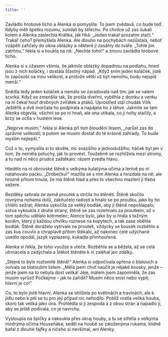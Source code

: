 ```yaml
---
title: ''
---
```


Zavládlo hrobové ticho a Alenka si pomyslila: To jsem zvědavá, co bude teď. Kdyby měli špetku rozumu, sundali by střechu. Po chvilce už zas šukali kolem a Alenka zaslechla Králíka, jak říká: „Jeden trakař prozatím stačí.“ Trakař čeho? přemýšlela Alenka. Ale dlouho na pochybách nezůstala, neboť vzápětí zafičely do okna oblázky a některé ji zasáhly do tváře. „Tohle jim zatrhnu,“ řekla si a houkla na ně: „Nechte toho!“ a znovu zavládlo hrobové ticho.

Alenka si s úžasem všimla, že jakmile oblázky dopadnou na podlahu, hned jsou z nich koláčky, i dostala šťastný nápad. „Když sním jeden koláček, jistě to zapůsobí na mou velikost, a protože větší už být nemohu, budu nejspíš menší.“

Snědla tedy jeden koláček a nemálo se zaradovala nad tím, jak se valem scvrká. Když se zmenšila tak, že prošla dveřmi, vyběhla z domku a venku na ni čekal houf drobných zvířátek a ptáků. Uprostřed stál chudák Vilík Ještěřík a dvě morčata ho podpírala a napájela ho z láhve. Jakmile se tam Alenka objevila, všichni se po ní hnali, ale ona utíkala, co jí nohy stačily, a brzy se octla v hustém lese.

„Nejprve musím,“ řekla si Alenka při tom bloudění lesem, „narůst zas do správné velikosti; a potom se musím dostat do té krásné zahrady. To bude myslím nejlepší.“

Což o to, vymyslila si to skvěle, nic snazšího a jednoduššího; háček byl jen v tom, že neměla potuchy, jak to provést. Toužebně se rozhlížela mezi stromy, a tu nad ní něco prudce zaštěkalo: rázem zvedla hlavu.

Hledělo na ni obrovské štěně s velkýma kulatýma očima a lenivě po ní natahovalo packu. „Drobečku!“ mazlila se s ním Alenka a hvízdala na ně; ale hrozně přitom trnula, že má štěně hlad a přes to všechno mazlení ji třeba sežere.

Bezděky sebrala ze země proutek a strčila ho štěněti. Štěně skočilo rovnýma nohama dolů, zakňučelo radostí a hnalo se po proutku, jako by ho chtělo sežrat; Alenka uskočila za veliký bodlák, aby ji štěně nepošlapalo; sotva vykoukla z druhé strany, štěně se zas rozehnalo za proutkem, až v tom spěchu udělalo kotrmelec; Alence bylo, jako by si hrála s tažným koněm, který ji každou chvilku roznese na kopytech, a tak zase oběhla bodlák. Štěně doráželo vytrvale na proutek, vždycky se kousek rozběhlo a zas kus couvlo a chraplavě přitom štěkalo, až nakonec celé udýchané usedlo opodál, jazyk vyplazený, kukadla přimhouřená.

Alenka si řekla, že toho využije a uteče. Rozběhla se a běžela, až se celá utrmácela a zadýchala a štěkot štěněte k ní zaléhal jen zdálky.

„Stejně to bylo roztomilé štěně!“ Alenka si odpočívala opřena o blatouch a ovívala se blatouším listem. „Měla jsem chuť naučit je nějaké kousky, jenže – jenže jsem na to nebyla dost veliká! Jéje, málem jsem zapomněla, že zas musím vyrůst! Počkejme – jak to zařídit? Musím něco sníst nebo vypít; hlavní je co!“

Co, to bylo jistě hlavní. Alenka se ohlížela po květinách a travinách, ale k jídlu nebo k pití se tu pro její případ nic nehodilo. Poblíž rostla veliká houba, skoro tak veliká jako ona. Prohlédla si ji zespoda a z obou stran a napadlo jí, aby se ještě podívala, co je navrchu.

Vystoupla na špičky a nakoukla přes okraj houby, a tu se střetla s velkýma modrýma očima Houseňáka; seděl na houbě se založenýma rukama, klidně bafal z dlouhé fajfky a ničeho si nevšímal, ani Alenky.
